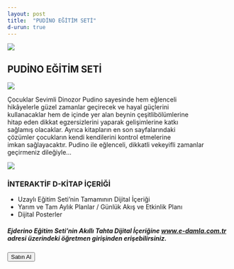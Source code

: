 ```yaml
---
layout: post
title:  "PUDİNO EĞİTİM SETİ"
d-urun: true
---
```

<section>
    <div class="container">
        <div class="row">
            <div class="col-12 text-center my-auto">
                <img src="{{ site.baseurl }}/assets/images/egitim-setleri/pudino/1.png">
            </div>
            <div class="col text-center mt-4">
                <h2>PUDİNO EĞİTİM SETİ<br></h2>
            </div>
        </div>
        <div class="row">
            <div class="col-12 col-md-6 text-center my-auto">
                <img src="{{ site.baseurl }}/assets/images/egitim-setleri/pudino/2.png">
            </div>
            <div class="col text-center my-auto">
                <p>Çocuklar Sevimli Dinozor Pudino sayesinde hem eğlenceli<br>hikâyelerle güzel zamanlar geçirecek ve hayal güçlerini<br>kullanacaklar hem de içinde yer alan beynin çeşitlibölümlerine<br>hitap eden dikkat egzersizlerini yaparak gelişimlerine
                    katkı<br>sağlamış olacaklar. Ayrıca kitapların en son sayfalarındaki<br>çözümler çocukların kendi kendilerini kontrol etmelerine<br>imkan sağlayacaktır. Pudino ile eğlenceli, dikkatli vekeyifli zamanlar geçirmeniz dileğiyle…<br></p>
            </div>
        </div>
        <div class="row">
            <div class="col-12 col-md-12 text-center my-auto">
                <img src="{{ site.baseurl }}/assets/images/egitim-setleri/pudino/3.png">
            </div>
        </div>
        <div class="row">
            <div class="col-12 mt-4">
                <h3 class="text-center">İNTERAKTİF D-KİTAP İÇERİĞİ<br></h3>
            </div>
            <div class="col-md-12 col-xl-6 offset-xl-3">
                <ul>
                    <li>Uzaylı Eğitim Seti’nin Tamamının Dijital İçeriği<br></li>
                    <li>Yarım ve Tam Aylık Planlar / Günlük Akış ve Etkinlik Planı<br></li>
                    <li>Dijital Posterler<br></li>
                </ul>
            </div>
        </div>
        <div class="row">
            <div class="col-12">
                <h5 class="text-center">Ejderino Eğitim Seti’nin Akıllı Tahta Dijital İçeriğine <a href="https://e-damla.com.tr/">www.e-damla.com.tr</a> adresi üzerindeki öğretmen girişinden erişebilirsiniz.<br></h5>
            </div>
        </div>
        <div class="row">
            <div class="col-12 text-center mt-4">
                <a href="https://www.damlayayinevi.com.tr/hikayelerle-pudino-egitim-seti-1-siniflar-icin">
                    <button type="button" class="btn btn-outline-primary btn-lg" style="color: black;">Satın Al</button>
                </a>
            </div>
        </div>
    </div>
</section>